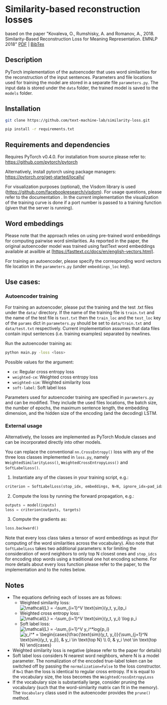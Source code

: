 # Similarity-based reconstruction losses
based on the paper "Kovaleva, O., Rumshisky, A. and Romanov, A., 2018. Similarity-Based Reconstruction Loss for Meaning Representation. EMNLP 2018" [PDF](http://www.aclweb.org/anthology/D18-1525) | [BibTex](https://dblp.uni-trier.de/rec/bibtex/conf/emnlp/KovalevaRR18)


## Description
PyTorch implementation of the autoencoder that uses word similarities for the reconstruction of the input sentences.
Parameters and file locations used for training the model are stored in a separate file `parameters.py`.
The input data is stored under the `data` folder, the trained model is saved to the `models` folder.

## Installation
```sh
git clone https://github.com/text-machine-lab/similarity-loss.git
```
```sh
pip install -r requirements.txt
```

## Requirements and dependencies
Requires PyTorch v0.4.0.
For installation from source please refer to:
https://github.com/pytorch/pytorch

Alternatively, install pytorch using package managers:
https://pytorch.org/get-started/locally/

For visualization purposes (optional), the Visdom library is used (https://github.com/facebookresearch/visdom).
For usage questions, please refer to the documentation . In the current implementation the visualization of the training curve is done if a port number is passed to a training function (given that the server is running).


## Word embeddings
Please note that the approach relies on using pre-trained word embeddings for computing pairwise word similarities.
As reported in the paper, the original autoencoder model was trained using fastText word embeddings available at availble at [https://fasttext.cc/docs/en/english-vectors.html].

For training an autoencoder, please specify the corresponding word vectors file location in the `parameters.py` (under `embeddings_loc` key).

## Use cases:
### Autoencoder training

For training an autoencoder, please put the training and the test .txt files under the `data/` directory. If the name of the training file is `train.txt` and the name of the test file is `test.txt` then the `train_loc` and the `test_loc` key of the `params` dict in `parameters.py` should be set to `data/train.txt` and `data/test.txt` respectively. Current implementation assumes that data files contain input sentences (i.e. training examples) separated by newlines. 

Run the autoencoder training as:

```sh
python main.py -loss <loss>
```

Possible values for the <loss> argument:
* `ce`: Regular cross entropy loss
* `weighted-ce`: Weighted cross entropy loss
* `weighted-sim`: Weighted similarity loss
* `soft-label`: Soft label loss

Parameters used for autoencoder training are specified in `parameters.py` and can be modified. They include the used files locations, the batch size, the number of epochs, the maximum sentence length, the embedding dimension, and the hidden size of the encoding (and the decoding) LSTM.

### External usage
Alternatively, the losses are implemented as PyTorch Module classes and can be incorporated directly into other models.

You can replace the conventional `nn.CrossEntropy()` loss with any of the three loss classes implemented in `loss.py`, namely 
`WeightedSimilarityLoss()`, `WeightedCrossEntropyLoss()` and `SoftLabelLoss()`. 
1. Instantiate any of the classes in your training script, e.g.:
```python
criterion = SoftLabelLoss(stop_idx, embeddings, N=N, ignore_idx=pad_idx)
```
2. Compute the loss by running the forward propagation, e.g.:
```python
outputs = model(inputs)
loss = criterion(outputs, targets)
```
3. Compute the gradients as:
```python
loss.backward()
```
Note that every loss class takes a tensor of word embeddings as input (for computing of the word similarities across the vocabulary). Also note that `SoftLabelLoss` takes two additional parameters: `N` for limiting the consideration of word neighbors to only top N closest ones and `stop_idcs` for encoding stop words using a traditional one hot encoding scheme. For more details about every loss function please refer to the paper, to the implementation and to the notes below.

## Notes
* The equations defining each of losses are as follows:
  * Weighted similarity loss:  
    <img src="https://latex.codecogs.com/svg.latex?\mathcal{L}&space;=&space;-\sum_{i=1}^V&space;\text{sim}(y_t,&space;y_i)p_i" title="\mathcal{L} = -\sum_{i=1}^V \text{sim}(y_t, y_i)p_i" />
  * Weighted cross entropy loss:  
    <img src="https://latex.codecogs.com/svg.latex?\mathcal{L}&space;=&space;-\sum_{i=1}^V&space;\text{sim}(y_t,&space;y_i)&space;\log&space;p_i" title="\mathcal{L} = -\sum_{i=1}^V \text{sim}(y_t, y_i) \log p_i" />
  * Soft label loss:  
    <img src="https://latex.codecogs.com/svg.latex?\mathcal{L}&space;=&space;-\sum_{i=1}^V&space;y_i^*log{p_i}" title="\mathcal{L} = -\sum_{i=1}^V y_i^*log{p_i}" />  
    <img src="https://latex.codecogs.com/svg.latex?y_i^*&space;=&space;\begin{cases}\frac{\text{sim}(y_t,&space;y_i)}{\sum_{j=1}^N&space;\text{sim}(y_t,&space;y_j)},&space;&&space;y_i&space;\in&space;\text{top&space;N}&space;\\&space;0,&space;&&space;y_i&space;\not&space;\in&space;\text{top&space;N}&space;\end{cases}" title="y_i^* = \begin{cases}\frac{\text{sim}(y_t, y_i)}{\sum_{j=1}^N \text{sim}(y_t, y_j)}, & y_i \in \text{top N} \\ 0, & y_i \not \in \text{top N} \end{cases}" />
* Weighted similarity loss is negative (please refer to the paper for details)
* Soft label loss considers N nearest word neighbors, where N is a model parameter. The nomalization of the encoded true-label token can be switched off by passing the `normalization=False` to the loss constructor. if `N=1` than the loss is identical to regular cross entropy. If `N` is equal to the vocabulary size, the loss becomes the `WeightedCrossEntropyLoss`
* If the vocabulary size is substantially large, consider pruning the vocabulary (such that the word-similarity matrix can fit in the memory). The `Vocabulary` class used in the autoencoder provides the `prune()` method.





